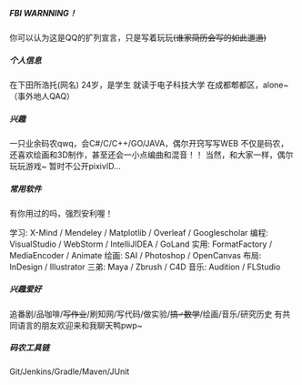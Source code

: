 ##### FBI WARNNING！

你可以认为这是QQ的扩列宣言，只是写着玩玩~~(谁家简历会写的如此邋遢)~~

##### 个人信息

在下田所浩托(网名)
24岁，是学生
就读于电子科技大学
在成都郫都区，alone~（事外地人QAQ）

##### 兴趣

一只业余码农qwq，会C#/C/C++/GO/JAVA，偶尔开窍写写WEB
不仅是码农，还喜欢绘画和3D制作，甚至还会一小点编曲和混音！！ 
当然，和大家一样，偶尔玩玩游戏~
暂时不公开pixivID...

##### 常用软件

有你用过的吗，强烈安利喔！

学习: X-Mind / Mendeley / Matplotlib / Overleaf / Googlescholar
编程: VisualStudio / WebStorm / IntelliJIDEA / GoLand
实用: FormatFactory / MediaEncoder / Animate
绘画: SAI / Photoshop / OpenCanvas
布局: InDesign / Illustrator
三弟: Maya / Zbrush / C4D 
音乐: Audition / FLStudio

##### 兴趣爱好

追番剧/品咖啡/~~写作业~~/刷知网/写代码/做实验/~~搞♂数学~~/绘画/音乐/研究历史
有共同语言的朋友欢迎来和我聊天鸭pwp~

##### 码农工具链

Git/Jenkins/Gradle/Maven/JUnit
